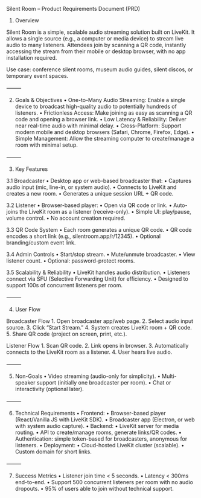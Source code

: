 Silent Room – Product Requirements Document (PRD)

1. Overview

Silent Room is a simple, scalable audio streaming solution built on LiveKit. It allows a single source (e.g., a computer or media device) to stream live audio to many listeners. Attendees join by scanning a QR code, instantly accessing the stream from their mobile or desktop browser, with no app installation required.

Use case: conference silent rooms, museum audio guides, silent discos, or temporary event spaces.

⸻

2. Goals & Objectives
	•	One-to-Many Audio Streaming: Enable a single device to broadcast high-quality audio to potentially hundreds of listeners.
	•	Frictionless Access: Make joining as easy as scanning a QR code and opening a browser link.
	•	Low Latency & Reliability: Deliver near real-time audio with minimal delay.
	•	Cross-Platform: Support modern mobile and desktop browsers (Safari, Chrome, Firefox, Edge).
	•	Simple Management: Allow the streaming computer to create/manage a room with minimal setup.

⸻

3. Key Features

3.1 Broadcaster
	•	Desktop app or web-based broadcaster that:
	•	Captures audio input (mic, line-in, or system audio).
	•	Connects to LiveKit and creates a new room.
	•	Generates a unique session URL + QR code.

3.2 Listener
	•	Browser-based player:
	•	Open via QR code or link.
	•	Auto-joins the LiveKit room as a listener (receive-only).
	•	Simple UI: play/pause, volume control.
	•	No account creation required.

3.3 QR Code System
	•	Each room generates a unique QR code.
	•	QR code encodes a short link (e.g., silentroom.app/r/12345).
	•	Optional branding/custom event link.

3.4 Admin Controls
	•	Start/stop stream.
	•	Mute/unmute broadcaster.
	•	View listener count.
	•	Optional: password-protect rooms.

3.5 Scalability & Reliability
	•	LiveKit handles audio distribution.
	•	Listeners connect via SFU (Selective Forwarding Unit) for efficiency.
	•	Designed to support 100s of concurrent listeners per room.

⸻

4. User Flow

Broadcaster Flow
	1.	Open broadcaster app/web page.
	2.	Select audio input source.
	3.	Click “Start Stream.”
	4.	System creates LiveKit room + QR code.
	5.	Share QR code (project on screen, print, etc.).

Listener Flow
	1.	Scan QR code.
	2.	Link opens in browser.
	3.	Automatically connects to the LiveKit room as a listener.
	4.	User hears live audio.

⸻

5. Non-Goals
	•	Video streaming (audio-only for simplicity).
	•	Multi-speaker support (initially one broadcaster per room).
	•	Chat or interactivity (optional later).

⸻

6. Technical Requirements
	•	Frontend:
	•	Browser-based player (React/Vanilla JS with LiveKit SDK).
	•	Broadcaster app (Electron, or web with system audio capture).
	•	Backend:
	•	LiveKit server for media routing.
	•	API to create/manage rooms, generate links/QR codes.
	•	Authentication: simple token-based for broadcasters, anonymous for listeners.
	•	Deployment:
	•	Cloud-hosted LiveKit cluster (scalable).
	•	Custom domain for short links.

⸻

7. Success Metrics
	•	Listener join time < 5 seconds.
	•	Latency < 300ms end-to-end.
	•	Support 500 concurrent listeners per room with no audio dropouts.
	•	95% of users able to join without technical support.